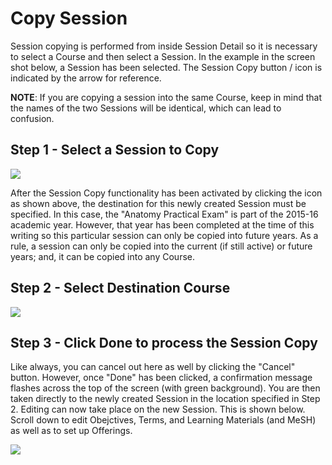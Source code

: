 # Copy Session

Session copying is performed from inside Session Detail so it is necessary to select a Course and then select a Session. In the example in the screen shot below, a Session has been selected. The Session Copy button / icon is indicated by the arrow for reference.

**NOTE**: If you are copying a session into the same Course, keep in mind that the names of the two Sessions will be identical, which can lead to confusion.

## Step 1 - Select a Session to Copy

![](../../.gitbook/assets/session\_copy\_1.jpg)

After the Session Copy functionality has been activated by clicking the icon as shown above, the destination for this newly created Session must be specified. In this case, the "Anatomy Practical Exam" is part of the 2015-16 academic year. However, that year has been completed at the time of this writing so this particular session can only be copied into future years. As a rule, a session can only be copied into the current (if still active) or future years; and, it can be copied into any Course.

## Step 2 - Select Destination Course

![](../../.gitbook/assets/session\_copy\_2.jpg)

## Step 3 - Click Done to process the Session Copy

Like always, you can cancel out here as well by clicking the "Cancel" button. However, once "Done" has been clicked, a confirmation message flashes across the top of the screen (with green background). You are then taken directly to the newly created Session in the location specified in Step 2. Editing can now take place on the new Session. This is shown below. Scroll down to edit Obejctives, Terms, and Learning Materials (and MeSH) as well as to set up Offerings.

![](../../.gitbook/assets/session\_copy\_3.jpg)

